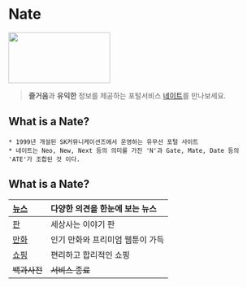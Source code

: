 # Nate 
<img src="https://img1.daumcdn.net/thumb/R800x0/?scode=mtistory2&fname=https%3A%2F%2Fk.kakaocdn.net%2Fdn%2FTyLPc%2Fbtqw8B8756m%2FBsp5Vk1DqASQiCNbCpMhck%2Fimg.jpg" width="200" height="100">

> **즐거움**과 **유익한** 정보를 제공하는 포털서비스 [네이트](www.nate.com"네이트")를 만나보세요.

## What is a Nate?
```
* 1999년 개설된 SK커뮤니케이션즈에서 운영하는 유무선 포털 사이트
* 네이트는 Neo, New, Next 등의 의미를 가진 'N'과 Gate, Mate, Date 등의 'ATE'가 조합된 것 이다.
```

## What is a Nate?
|[뉴스](www.news.nate.com"뉴스")|다양한 의견을 한눈에 보는 뉴스|
|:---|:---|
|[판](https://pann.nate.com/"판")|세상사는 이야기 판|
|[만화](https://comics.nate.com/main/"만화")|인기 만화와 프리미엄 웹툰이 가득|
|[쇼핑](https://shopping.nate.com/#!top"쇼핑")|편리하고 합리적인 쇼핑|
|~~백과사전~~|~~서비스 종료~~|
